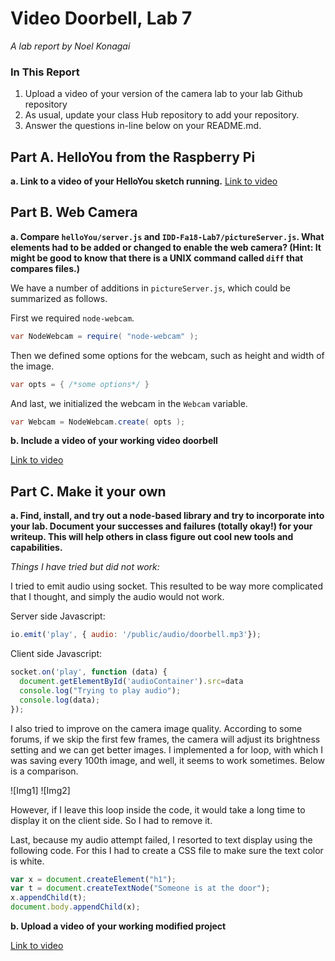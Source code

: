 # Video Doorbell, Lab 7

*A lab report by Noel Konagai*

### In This Report

1. Upload a video of your version of the camera lab to your lab Github repository
1. As usual, update your class Hub repository to add your repository.
1. Answer the questions in-line below on your README.md.

## Part A. HelloYou from the Raspberry Pi

**a. Link to a video of your HelloYou sketch running.**
[Link to video](https://photos.app.goo.gl/mDDVWGNKWpuW4vf26)

## Part B. Web Camera

**a. Compare `helloYou/server.js` and `IDD-Fa18-Lab7/pictureServer.js`. What elements had to be added or changed to enable the web camera? (Hint: It might be good to know that there is a UNIX command called `diff` that compares files.)**

We have a number of additions in ```pictureServer.js```, which could be summarized as follows.

First we required ```node-webcam```.

```java
var NodeWebcam = require( "node-webcam" );
```

Then we defined some options for the webcam, such as height and width of the image.

```java
var opts = { /*some options*/ }
```

And last, we initialized the webcam in the ```Webcam``` variable.

```java
var Webcam = NodeWebcam.create( opts );
```

**b. Include a video of your working video doorbell**

[Link to video](https://photos.app.goo.gl/hn5xKYqxRFPhLKr89)

## Part C. Make it your own

**a. Find, install, and try out a node-based library and try to incorporate into your lab. Document your successes and failures (totally okay!) for your writeup. This will help others in class figure out cool new tools and capabilities.**

*Things I have tried but did not work:*

I tried to emit audio using socket. This resulted to be way more complicated that I thought, and simply the audio would not work.

Server side Javascript:

```javascript
io.emit('play', { audio: '/public/audio/doorbell.mp3'});
```

Client side Javascript:

```javascript
socket.on('play', function (data) {
  document.getElementById('audioContainer').src=data
  console.log("Trying to play audio");
  console.log(data);
});
```

I also tried to improve on the camera image quality. According to some forums, if we skip the first few frames, the camera will adjust its brightness setting and we can get better images. I implemented a for loop, with which I was saving every 100th image, and well, it seems to work sometimes. Below is a comparison.

![Img1] ![Img2]

However, if I leave this loop inside the code, it would take a long time to display it on the client side. So I had to remove it.

Last, because my audio attempt failed, I resorted to text display using the following code. For this I had to create a CSS file to make sure the text color is white.

```javascript
var x = document.createElement("h1");
var t = document.createTextNode("Someone is at the door");
x.appendChild(t);
document.body.appendChild(x); 
```

**b. Upload a video of your working modified project**

[Link to video](https://photos.app.goo.gl/ehgLtnJLzUje8XxH8)
